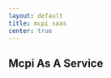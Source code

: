 ```yaml
---
layout: default
title: mcpi saas
center: true
---
```


## Mcpi As A Service

<canvas id="Game" width="200" height="100"></canvas>
